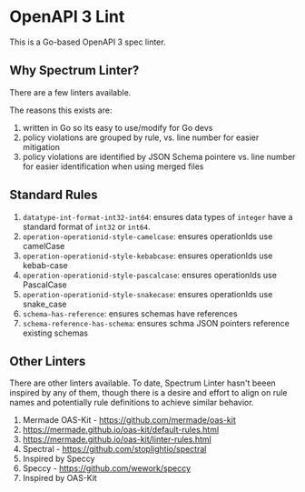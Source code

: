 # OpenAPI 3 Lint

This is a Go-based OpenAPI 3 spec linter.

## Why Spectrum Linter?

There are a few linters available.

The reasons this exists are:

1. written in Go so its easy to use/modify for Go devs
2. policy violations are grouped by rule, vs. line number for easier mitigation
3. policy violations are identified by JSON Schema pointere vs. line number for easier identification when using merged files

## Standard Rules

1. `datatype-int-format-int32-int64`: ensures data types of `integer` have a standard format of `int32` or `int64`.
1. `operation-operationid-style-camelcase`: ensures operationIds use camelCase
1. `operation-operationid-style-kebabcase`: ensures operationIds use kebab-case
1. `operation-operationid-style-pascalcase`: ensures operationIds use PascalCase
1. `operation-operationid-style-snakecase`: ensures operationIds use snake_case
1. `schema-has-reference`: ensures schemas have references
1. `schema-reference-has-schema`: ensures schma JSON pointers reference existing schemas

## Other Linters

There are other linters available. To date, Spectrum Linter hasn't beeen inspired by any of them, though there is a desire and effort to align on rule names and potentially rule definitions to achieve similar behavior.

1. Mermade OAS-Kit - https://github.com/mermade/oas-kit
  1. https://mermade.github.io/oas-kit/default-rules.html
  1. https://mermade.github.io/oas-kit/linter-rules.html
1. Spectral - https://github.com/stoplightio/spectral
  1. Inspired by Speccy
1. Speccy - https://github.com/wework/speccy
  1. Inspired by OAS-Kit